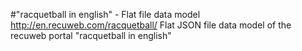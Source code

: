 #"racquetball in english" - Flat file data model
http://en.recuweb.com/racquetball/
Flat JSON file data model of the recuweb portal "racquetball in english"
